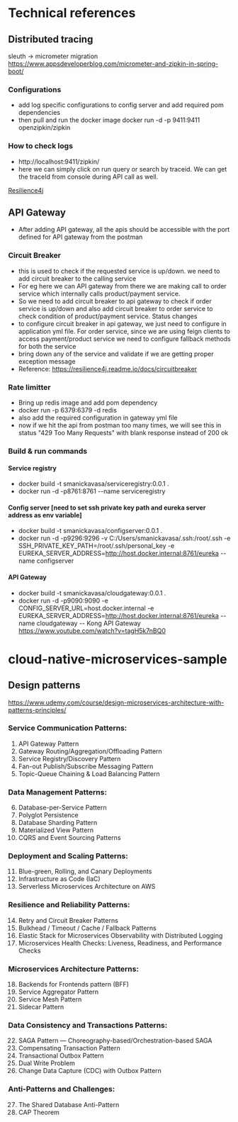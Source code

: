 # Technical references

## Distributed tracing 
sleuth -> micrometer migration<br>
https://www.appsdeveloperblog.com/micrometer-and-zipkin-in-spring-boot/

### Configurations 
- add log specific configurations to config server and add required pom dependencies
- then pull and run the docker image 
docker run -d -p 9411:9411 openzipkin/zipkin

### How to check logs
- http://localhost:9411/zipkin/
- here we can simply click on run query or search by traceid. We can get the traceId from console during API call as well.

[Resilience4j](https://www.youtube.com/watch?v=IqDDw6ZhhgY&list=PL4TnYdea-xTLGklgQfWW8ZgpQXm8-FOHt&index=8)
## API Gateway
- After adding API gateway, all the apis should be accessible with the port defined for API gateway from the postman

### Circuit Breaker 
- this is used to check if the requested service is up/down. we need to add circuit breaker to the calling service
- For eg here we can API gateway from there we are making call to order service which internally calls product/payment service.
- So we need to add circuit breaker to api gateway to check if order service is up/down and also add circuit breaker to order service to check condition of product/payment service.
Status changes
- to configure circuit breaker in api gateway, we just need to configure in application yml file. For order service, since we are using feign clients to access payment/product service we need to configure fallback methods for both the service
- bring down any of the service and validate if we are getting proper exception message
- Reference: https://resilience4j.readme.io/docs/circuitbreaker

### Rate limitter
- Bring up redis image and add pom dependency
- docker run -p 6379:6379 -d redis
- also add the required configuration in gateway yml file
- now if we hit the api from postman too many times, we will see this in status "429 Too Many Requests" with blank response instead of 200 ok

### Build & run commands

#### Service registry
- docker build -t smanickavasa/serviceregistry:0.0.1 .
- docker run -d -p8761:8761 --name serviceregistry <imageId>

#### Config server [need to set ssh private key path and eureka server address as env variable]
- docker build -t smanickavasa/configserver:0.0.1 .
- docker run -d -p9296:9296 -v C:/Users/smanickavasa/.ssh:/root/.ssh -e SSH_PRIVATE_KEY_PATH=/root/.ssh/personal_key -e EUREKA_SERVER_ADDRESS=http://host.docker.internal:8761/eureka --name configserver <imageId>

#### API Gateway 
- docker build -t smanickavasa/cloudgateway:0.0.1 .
- docker run -d -p9090:9090 -e CONFIG_SERVER_URL=host.docker.internal -e EUREKA_SERVER_ADDRESS=http://host.docker.internal:8761/eureka --name cloudgateway <imageId>
-- Kong API Gateway https://www.youtube.com/watch?v=tagH5k7nBQ0

# cloud-native-microservices-sample

## Design patterns
https://www.udemy.com/course/design-microservices-architecture-with-patterns-principles/

### Service Communication Patterns:
1. API Gateway Pattern
2. Gateway Routing/Aggregation/Offloading Pattern
3. Service Registry/Discovery Pattern
4. Fan-out Publish/Subscribe Messaging Pattern
5. Topic-Queue Chaining & Load Balancing Pattern

### Data Management Patterns:
6. Database-per-Service Pattern
7. Polyglot Persistence
8. Database Sharding Pattern
9. Materialized View Pattern
10. CQRS and Event Sourcing Patterns

### Deployment and Scaling Patterns:
11. Blue-green, Rolling, and Canary Deployments
12. Infrastructure as Code (IaC)
13. Serverless Microservices Architecture on AWS

### Resilience and Reliability Patterns:
14. Retry and Circuit Breaker Patterns
15. Bulkhead / Timeout / Cache / Fallback Patterns
16. Elastic Stack for Microservices Observability with Distributed Logging
17. Microservices Health Checks: Liveness, Readiness, and Performance Checks

### Microservices Architecture Patterns:
18. Backends for Frontends pattern (BFF)
19. Service Aggregator Pattern
20. Service Mesh Pattern
21. Sidecar Pattern

### Data Consistency and Transactions Patterns:
22. SAGA Pattern — Choreography-based/Orchestration-based SAGA
23. Compensating Transaction Pattern
24. Transactional Outbox Pattern
25. Dual Write Problem
26. Change Data Capture (CDC) with Outbox Pattern

### Anti-Patterns and Challenges:
27. The Shared Database Anti-Pattern
28. CAP Theorem
